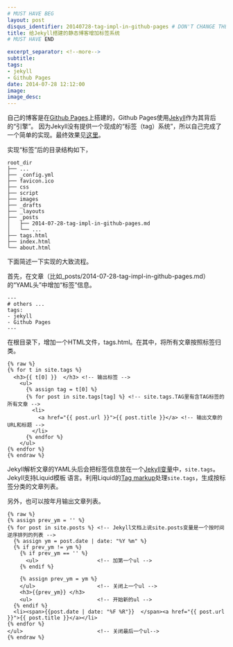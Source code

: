 ```yaml
---
# MUST HAVE BEG
layout: post
disqus_identifier: 20140728-tag-impl-in-github-pages # DON'T CHANGE THE VALUE ONCE SET
title: 给Jekyll搭建的静态博客增加标签系统
# MUST HAVE END

excerpt_separator: <!--more-->
subtitle:
tags: 
- jekyll
- Github Pages
date: 2014-07-28 12:12:00
image:
image_desc:
---
```


自己的博客是在[Github Pages][1]上搭建的，Github Pages使用[Jekyll][2]作为其背后的“引擎”。
因为Jekyll没有提供一个现成的“标签（tag）系统”，所以自己完成了一个简单的实现。最终效果见[这里][3]。

实现“标签”后的目录结构如下，

    root_dir
    ├── ...
    ├── _config.yml
    ├── favicon.ico
    ├── css
    ├── script
    ├── images
    ├── _drafts
    ├── _layouts
    ├── _posts
    │   ├── 2014-07-28-tag-impl-in-github-pages.md
    │   └── ...
    ├── tags.html
    ├── index.html
    └── about.html

下面简述一下实现的大致流程。
<!--more-->

首先，在文章（比如_posts/2014-07-28-tag-impl-in-github-pages.md）的“YAML头”中增加“标签”信息。

    ---
    # others ...
    tags: 
    - jekyll
    - Github Pages
    ---

在根目录下，增加一个HTML文件，tags.html。在其中，将所有文章按照标签归类。

    {% raw %}
    {% for t in site.tags %}
      <h3>{{ t[0] }}  </h3> <!-- 输出标签 -->
        <ul>
          {% assign tag = t[0] %}
          {% for post in site.tags[tag] %} <!-- site.tags.TAG里有含TAG标签的所有文章 -->
            <li>
              <a href="{{ post.url }}">{{ post.title }}</a> <!-- 输出文章的URL和标题 -->
            </li>  
          {% endfor %}
        </ul>
    {% endfor %}
    {% endraw %}

Jekyll解析文章的YAML头后会把标签信息放在一个[Jekyll变量][4]中，`site.tags`。Jekyll支持Liquid模板
语言。利用Liquid的[Tag markup][5]处理`site.tags`，生成按标签分类的文章列表。

另外，也可以按年月输出文章列表。

    {% raw %}
    {% assign prev_ym = '' %}
    {% for post in site.posts %} <!-- Jekyll文档上说site.posts变量是一个按时间逆序排列的列表 -->
      {% assign ym = post.date | date: "%Y %m" %}
      {% if prev_ym != ym %}
        {% if prev_ym == '' %}
          <ul>                   <!-- 加第一个ul -->
        {% endif %}
        
        {% assign prev_ym = ym %}
        </ul>                    <!-- 关闭上一个ul -->
        <h3>{{prev_ym}} </h3>
        <ul>                     <!-- 开始新的ul -->
      {% endif %}
      <li><span>{{post.date | date: "%F %R"}}  </span><a href="{{ post.url }}">{{ post.title }}</a></li>
    {% endfor %}
    </ul>                        <!-- 关闭最后一个ul-->
    {% endraw %}


[1]: https://pages.github.com/ "Github Pages"     
[2]: http://jekyllrb.com/ "Jekyll"     
[3]: http://rockhong.github.io/tags.html "All Tags in Hong's Blog"       
[4]: http://jekyllrb.com/docs/variables/ "Jekyll Variables"       
[5]: https://github.com/shopify/liquid/wiki/liquid-for-designers "Liquid"     
